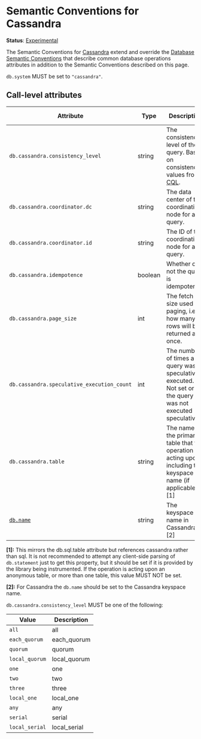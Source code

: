 <!--- Hugo front matter used to generate the website version of this page:
linkTitle: Cassandra
--->

# Semantic Conventions for Cassandra

**Status**: [Experimental][DocumentStatus]

The Semantic Conventions for [Cassandra](https://cassandra.apache.org/) extend and override the [Database Semantic Conventions](database-spans.md)
that describe common database operations attributes in addition to the Semantic Conventions
described on this page.

`db.system` MUST be set to `"cassandra"`.

## Call-level attributes

<!-- semconv db.cassandra(tag=call-level-tech-specific-cassandra) -->
| Attribute  | Type | Description  | Examples  | Requirement Level |
|---|---|---|---|---|
| `db.cassandra.consistency_level` | string | The consistency level of the query. Based on consistency values from [CQL](https://docs.datastax.com/en/cassandra-oss/3.0/cassandra/dml/dmlConfigConsistency.html). | `all` | Recommended |
| `db.cassandra.coordinator.dc` | string | The data center of the coordinating node for a query. | `us-west-2` | Recommended |
| `db.cassandra.coordinator.id` | string | The ID of the coordinating node for a query. | `be13faa2-8574-4d71-926d-27f16cf8a7af` | Recommended |
| `db.cassandra.idempotence` | boolean | Whether or not the query is idempotent. |  | Recommended |
| `db.cassandra.page_size` | int | The fetch size used for paging, i.e. how many rows will be returned at once. | `5000` | Recommended |
| `db.cassandra.speculative_execution_count` | int | The number of times a query was speculatively executed. Not set or `0` if the query was not executed speculatively. | `0`; `2` | Recommended |
| `db.cassandra.table` | string | The name of the primary table that the operation is acting upon, including the keyspace name (if applicable). [1] | `mytable` | Recommended |
| [`db.name`](database-spans.md) | string | The keyspace name in Cassandra. [2] | `mykeyspace` | Conditionally Required: If applicable. |

**[1]:** This mirrors the db.sql.table attribute but references cassandra rather than sql. It is not recommended to attempt any client-side parsing of `db.statement` just to get this property, but it should be set if it is provided by the library being instrumented. If the operation is acting upon an anonymous table, or more than one table, this value MUST NOT be set.

**[2]:** For Cassandra the `db.name` should be set to the Cassandra keyspace name.

`db.cassandra.consistency_level` MUST be one of the following:

| Value  | Description |
|---|---|
| `all` | all |
| `each_quorum` | each_quorum |
| `quorum` | quorum |
| `local_quorum` | local_quorum |
| `one` | one |
| `two` | two |
| `three` | three |
| `local_one` | local_one |
| `any` | any |
| `serial` | serial |
| `local_serial` | local_serial |
<!-- endsemconv -->

[DocumentStatus]: https://github.com/open-telemetry/opentelemetry-specification/tree/v1.22.0/specification/document-status.md
